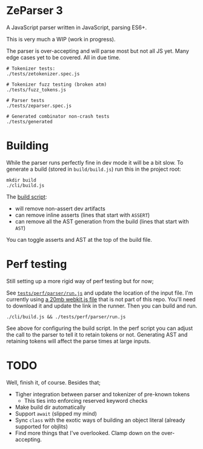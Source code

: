 # ZeParser 3

A JavaScript parser written in JavaScript, parsing ES6+.

This is very much a WIP (work in progress).

The parser is over-accepting and will parse most but not all JS yet. Many edge cases yet to be covered. All in due time.

```
# Tokenizer tests:
./tests/zetokenizer.spec.js

# Tokenizer fuzz testing (broken atm)
./tests/fuzz_tokens.js

# Parser tests
./tests/zeparser.spec.js

# Generated combinator non-crash tests
./tests/generated
```

# Building

While the parser runs perfectly fine in dev mode it will be a bit slow. To generate a build (stored in `build/build.js`) run this in the project root:

```
mkdir build
./cli/build.js
```

The [build script](cli/build.js):

- will remove non-assert dev artifacts
- can remove inline asserts (lines that start with `ASSERT`)
- can remove all the AST generation from the build (lines that start with `AST`)

You can toggle asserts and AST at the top of the build file.

# Perf testing

Still setting up a more rigid way of perf testing but for now;

See [`tests/perf/parser/run.js`](tests/perf/parser/run.js) and update the location of the input file. I'm currently using [a 20mb webkit.js file](https://github.com/trevorlinton/webkit.js/blob/master/bin/webkit.bin.js) that is not part of this repo. You'll need to download it and update the link in the runner. Then you can build and run. 

```
./cli/build.js && ./tests/perf/parser/run.js
```

See above for configuring the build script. In the perf script you can adjust the call to the parser to tell it to retain tokens or not. Generating AST and retaining tokens will affect the parse times at large inputs.

# TODO

Well, finish it, of course. Besides that;

- Tigher integration between parser and tokenizer of pre-known tokens
  - This ties into enforcing reserved keyword checks
- Make build dir automatically
- Support `await` (slipped my mind)
- Sync `class` with the exotic ways of building an object literal (already supported for objlits)
- Find more things that I've overlooked. Clamp down on the over-accepting.
